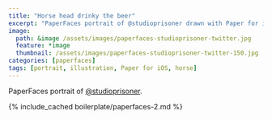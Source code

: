 ```yaml
---
title: "Horse head drinky the beer"
excerpt: "PaperFaces portrait of @studioprisoner drawn with Paper for iOS on an iPad."
image: 
  path: &image /assets/images/paperfaces-studioprisoner-twitter.jpg 
  feature: *image
  thumbnail: /assets/images/paperfaces-studioprisoner-twitter-150.jpg
categories: [paperfaces]
tags: [portrait, illustration, Paper for iOS, horse]
---
```


PaperFaces portrait of [@studioprisoner](https://twitter.com/studioprisoner).

{% include_cached boilerplate/paperfaces-2.md %}
